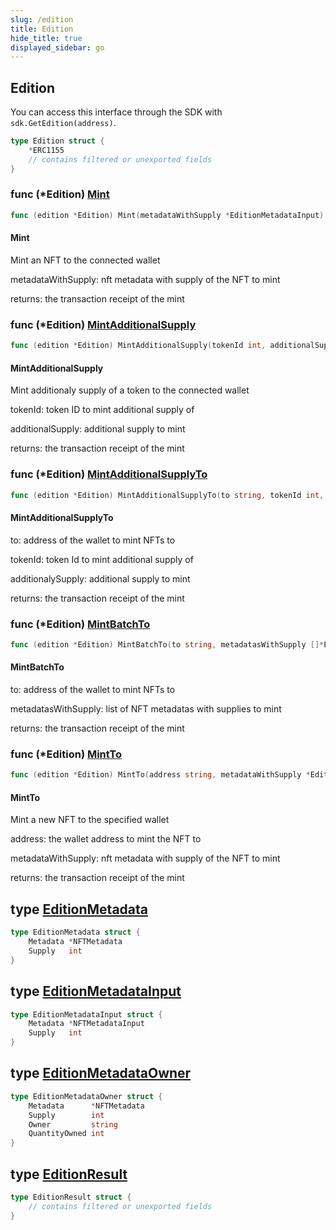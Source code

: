 ```yaml
---
slug: /edition
title: Edition
hide_title: true
displayed_sidebar: go
---
```


## Edition
You can access this interface through the SDK with `sdk.GetEdition(address)`.


```go
type Edition struct {
    *ERC1155
    // contains filtered or unexported fields
}
```

### func \(\*Edition\) [Mint](<https://github.com/thirdweb-dev/go-sdk/blob/main/pkg/thirdweb/edition.go#L45>)

```go
func (edition *Edition) Mint(metadataWithSupply *EditionMetadataInput) (*types.Transaction, error)
```

#### Mint

Mint an NFT to the connected wallet

metadataWithSupply: nft metadata with supply of the NFT to mint

returns: the transaction receipt of the mint

### func \(\*Edition\) [MintAdditionalSupply](<https://github.com/thirdweb-dev/go-sdk/blob/main/pkg/thirdweb/edition.go#L89>)

```go
func (edition *Edition) MintAdditionalSupply(tokenId int, additionalSupply int) (*types.Transaction, error)
```

#### MintAdditionalSupply

Mint additionaly supply of a token to the connected wallet

tokenId: token ID to mint additional supply of

additionalSupply: additional supply to mint

returns: the transaction receipt of the mint

### func \(\*Edition\) [MintAdditionalSupplyTo](<https://github.com/thirdweb-dev/go-sdk/blob/main/pkg/thirdweb/edition.go#L103>)

```go
func (edition *Edition) MintAdditionalSupplyTo(to string, tokenId int, additionalSupply int) (*types.Transaction, error)
```

#### MintAdditionalSupplyTo

to: address of the wallet to mint NFTs to

tokenId: token Id to mint additional supply of

additionalySupply: additional supply to mint

returns: the transaction receipt of the mint

### func \(\*Edition\) [MintBatchTo](<https://github.com/thirdweb-dev/go-sdk/blob/main/pkg/thirdweb/edition.go#L130>)

```go
func (edition *Edition) MintBatchTo(to string, metadatasWithSupply []*EditionMetadataInput) (*types.Transaction, error)
```

#### MintBatchTo

to: address of the wallet to mint NFTs to

metadatasWithSupply: list of NFT metadatas with supplies to mint

returns: the transaction receipt of the mint

### func \(\*Edition\) [MintTo](<https://github.com/thirdweb-dev/go-sdk/blob/main/pkg/thirdweb/edition.go#L59>)

```go
func (edition *Edition) MintTo(address string, metadataWithSupply *EditionMetadataInput) (*types.Transaction, error)
```

#### MintTo

Mint a new NFT to the specified wallet

address: the wallet address to mint the NFT to

metadataWithSupply: nft metadata with supply of the NFT to mint

returns: the transaction receipt of the mint

## type [EditionMetadata](<https://github.com/thirdweb-dev/go-sdk/blob/main/pkg/thirdweb/types.go#L44-L47>)

```go
type EditionMetadata struct {
    Metadata *NFTMetadata
    Supply   int
}
```

## type [EditionMetadataInput](<https://github.com/thirdweb-dev/go-sdk/blob/main/pkg/thirdweb/types.go#L56-L59>)

```go
type EditionMetadataInput struct {
    Metadata *NFTMetadataInput
    Supply   int
}
```

## type [EditionMetadataOwner](<https://github.com/thirdweb-dev/go-sdk/blob/main/pkg/thirdweb/types.go#L49-L54>)

```go
type EditionMetadataOwner struct {
    Metadata      *NFTMetadata
    Supply        int
    Owner         string
    QuantityOwned int
}
```

## type [EditionResult](<https://github.com/thirdweb-dev/go-sdk/blob/main/pkg/thirdweb/erc1155.go#L21-L24>)

```go
type EditionResult struct {
    // contains filtered or unexported fields
}
```